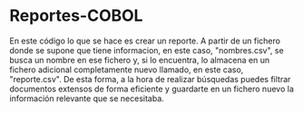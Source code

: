 # Reportes-COBOL
En este código lo que se hace es crear un reporte. 
A partir de un fichero donde se supone que tiene informacion, en este caso, "nombres.csv", se busca un nombre en ese fichero y, si lo encuentra, lo almacena en un fichero adicional completamente nuevo llamado, en este caso, "reporte.csv". De esta forma, a la hora de realizar búsquedas puedes filtrar documentos extensos de forma eficiente y guardarte en un fichero nuevo la información relevante que se necesitaba.
